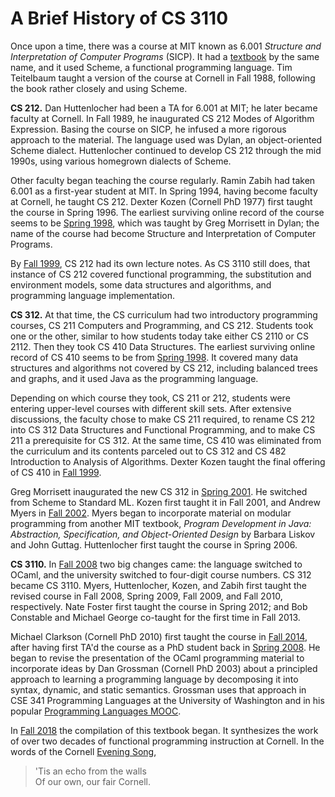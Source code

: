 # A Brief History of CS 3110

Once upon a time, there was a course at MIT known as 6.001 *Structure
and Interpretation of Computer Programs* (SICP).  It had a
[textbook][sicp] by the same name, and it used Scheme, a functional
programming language.  Tim Teitelbaum taught a version of the course at
Cornell in Fall 1988, following the book rather closely and using
Scheme.

[sicp]: http://web.mit.edu/alexmv/6.037/sicp.pdf

**CS 212.**  Dan Huttenlocher had been a TA for 6.001 at MIT; he later
became faculty at Cornell. In Fall 1989, he inaugurated CS 212 Modes of
Algorithm Expression.  Basing the course on SICP, he infused a more
rigorous approach to the material.  The language used was Dylan, an
object-oriented Scheme dialect. Huttenlocher continued to develop CS 212
through the mid 1990s, using various homegrown dialects of Scheme.  

Other faculty began teaching the course regularly. Ramin Zabih had taken
6.001 as a first-year student at MIT. In Spring 1994, having become
faculty at Cornell, he taught CS 212. Dexter Kozen (Cornell PhD 1977)
first taught the course in Spring 1996. The earliest surviving online
record of the course seems to be [Spring 1998][cs212-1998sp], which was
taught by Greg Morrisett in Dylan; the name of the course had become
Structure and Interpretation of Computer Programs.

By [Fall 1999][cs212-1999fa], CS 212 had its own lecture notes.  As
CS 3110 still does, that instance of CS 212 covered functional
programming, the substitution and environment models, some data
structures and algorithms, and programming language implementation.

**CS 312.** At that time, the CS curriculum had two introductory
programming courses, CS 211 Computers and Programming, and CS 212.
Students took one or the other, similar to how students today take
either CS 2110 or CS 2112.  Then they took CS 410 Data Structures. The
earliest surviving online record of CS 410 seems to be from [Spring
1998][cs410-1998sp]. It covered many data structures and algorithms not
covered by CS 212, including balanced trees and graphs, and it used Java
as the programming language. 

Depending on which course they took, CS 211 or 212, students were
entering upper-level courses with different skill sets.  After extensive
discussions, the faculty chose to make CS 211 required, to rename CS 212
into CS 312 Data Structures and Functional Programming, and to make CS 211
a prerequisite for CS 312. At the same time, CS 410 was eliminated from
the curriculum and its contents parceled out to CS 312 and CS 482
Introduction to Analysis of Algorithms. Dexter Kozen taught the final
offering of CS 410 in [Fall 1999][cs410-1999fa].  

Greg Morrisett inaugurated the new CS 312 in [Spring
2001][cs312-2001sp].  He switched from Scheme to Standard ML.  Kozen
first taught it in Fall 2001, and Andrew Myers in [Fall
2002][cs312-2002fa]. Myers began to incorporate material on modular
programming from another MIT textbook, *Program Development in Java:
Abstraction, Specification, and Object-Oriented Design* by Barbara
Liskov and John Guttag.  Huttenlocher first taught the course in Spring
2006.

**CS 3110.** In [Fall 2008][cs3110-2008fa] two big changes came: the
language switched to OCaml, and the university switched to four-digit
course numbers. CS 312 became CS 3110.  Myers, Huttenlocher, Kozen, and
Zabih first taught the revised course in Fall 2008, Spring 2009, Fall
2009, and Fall 2010, respectively.  Nate Foster first taught the course
in Spring 2012; and Bob Constable and Michael George co-taught for the
first time in Fall 2013.

Michael Clarkson (Cornell PhD 2010) first taught the course in [Fall
2014][cs3110-2014fa], after having first TA'd the course as a PhD
student back in [Spring 2008][cs312-2008sp].  He began to revise the
presentation of the OCaml programming material to incorporate ideas by
Dan Grossman (Cornell PhD 2003) about a principled approach to
learning a programming language by decomposing it into syntax, dynamic,
and static semantics.  Grossman uses that approach in CSE 341
Programming Languages at the University of Washington and in his popular
[Programming Languages MOOC][pl-mooc].

In [Fall 2018][cs3110-2018fa] the compilation of this textbook began. It
synthesizes the work of over two decades of functional programming
instruction at Cornell.  In the words of the Cornell [Evening
Song][eveningsong],

>'Tis an echo from the walls<br/>
>Of our own, our fair Cornell.


[cs212-1998sp]: http://www.cs.cornell.edu/courses/cs212/1998sp/Outline.html
[cs212-1999fa]: http://www.cs.cornell.edu/courses/cs212/1999FA/Materials.html
[cs410-1998sp]: http://www.cs.cornell.edu/courses/cs410/1998sp/schedule.html
[cs410-1999fa]: http://www.cs.cornell.edu/courses/cs410/1999fa/
[cs312-2002fa]: http://www.cs.cornell.edu/courses/cs312/2002fa/lectures.htm
[cs312-2001sp]: http://www.cs.cornell.edu/courses/cs312/2001SP/notes.html
[cs312-2008sp]: http://www.cs.cornell.edu/courses/cs312/2008sp/overview.html
[cs3110-2008fa]: http://www.cs.cornell.edu/courses/cs3110/2008fa/schedule.html
[cs3110-2014fa]: http://www.cs.cornell.edu/courses/cs3110/2014fa/course_info.php
[cs3110-2015fa]: http://www.cs.cornell.edu/courses/cs3110/2015fa/
[cs3110-2018fa]: https://www.cs.cornell.edu/courses/cs3110/2018fa/textbook
[eveningsong]: https://alumni.cornell.edu/download/3542/
[pl-mooc]: https://www.coursera.org/learn/programming-languages